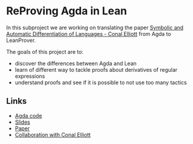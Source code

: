 # ReProving Agda in Lean

In this subproject we are working on translating the paper [Symbolic and Automatic Differentiation of Languages - Conal Elliott](http://conal.net/papers/language-derivatives/paper.pdf) from Agda to LeanProver.

The goals of this project are to:

  - discover the differences between Agda and Lean
  - learn of different way to tackle proofs about derivatives of regular expressions
  - understand proofs and see if it is possible to not use too many tactics

## Links

  - [Agda code](https://github.com/conal/paper-2021-language-derivatives)
  - [Slides](http://conal.net/talks/language-derivatives.pdf)
  - [Paper](http://conal.net/papers/language-derivatives/paper.pdf)
  - [Collaboration with Conal Elliott](https://github.com/conal/Collaboration)

